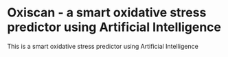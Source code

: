 # Oxiscan - a smart oxidative stress predictor using Artificial Intelligence
This is a smart oxidative stress predictor using Artificial Intelligence
